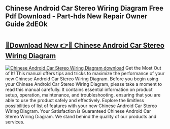 ## Chinese Android Car Stereo Wiring Diagram Free Pdf Download - Part-hds New Repair Owner Guide 2dEOk

# <h2><a href="http://dfh6pa1.blite.top/?on=Chinese+Android+Car+Stereo+Wiring+Diagram">🔗Download New 👉🔴 Chinese Android Car Stereo Wiring Diagram</a></h2>

[![Chinese Android Car Stereo Wiring Diagram download](https://i.imgur.com/lujVjoI.png)](http://dfh6pa1.blite.top/?on=Chinese+Android+Car+Stereo+Wiring+Diagram)
Get the Most Out of It! This manual offers tips and tricks to maximize the performance of your new Chinese Android Car Stereo Wiring Diagram. Before you begin using your Chinese Android Car Stereo Wiring Diagram, please take a moment to read this manual carefully. It contains essential information on product setup, operation, maintenance, and troubleshooting, ensuring that you are able to use the product safely and effectively. Explore the limitless possibilities of list of features with your new Chinese Android Car Stereo Wiring Diagram. Your Satisfaction is Guaranteed Chinese Android Car Stereo Wiring Diagram. We stand behind the quality of our products and services.
